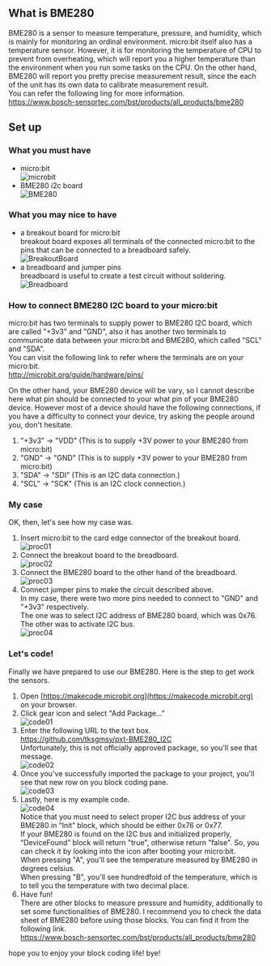 
## What is BME280
BME280 is a sensor to measure temperature, pressure, and humidity, which is mainly for monitoring an ordinal environment.
micro:bit itself also has a temperature sensor. However, it is for monitoring the temperature of CPU to prevent from overheating, which will report you a higher temperature than the environment when you run some tasks on the CPU. On the other hand, BME280 will report you pretty precise measurement result, since the each of the unit has its own data to calibrate measurement result.  
You can refer the following ling for more information.  
https://www.bosch-sensortec.com/bst/products/all_products/bme280  

## Set up
### What you must have
- micro:bit  
![microbit](image000.jpg)  
- BME280 i2c board  
![BME280](image001.jpg)  

### What you may nice to have
- a breakout board for micro:bit  
breakout board exposes all terminals of the connected micro:bit to the pins that can be connected to a breadboard safely.  
![BreakoutBoard](image01.jpg)  
- a breadboard and jumper pins  
breadboard is useful to create a test circuit without soldering.  
![Breadboard](image02.jpg)  

### How to connect BME280 I2C board to your micro:bit
micro:bit has two terminals to supply power to BME280 I2C board, which are called "+3v3" and "GND", also it has another two terminals to communicate data between your micro:bit and BME280, which called "SCL" and "SDA".  
You can visit the following link to refer where the terminals are on your micro:bit.  
http://microbit.org/guide/hardware/pins/  
  
On the other hand, your BME280 device will be vary, so I cannot describe here what pin should be connected to your what pin of your BME280 device. However most of a device should have the following connections, if you have a difficulty to connect your device, try asking the people around you, don't hesitate.  

1. "+3v3" -> "VDD" (This is to supply +3V power to your BME280 from micro:bit)
2. "GND" -> "GND" (This is to supply +3V power to your BME280 from micro:bit)
3. "SDA" -> "SDI" (This is an I2C data connection.)
4. "SCL" -> "SCK" (This is an I2C clock connection.)

### My case
OK, then, let's see how my case was.

1. Insert micro:bit to the card edge connector of the breakout board.  
![proc01](proc01.jpg)  
2. Connect the breakout board to the breadboard.  
![proc02](proc02.jpg)  
3. Connect the BME280 board to the other hand of the breadboard.  
![proc03](proc03.jpg)  
4. Connect jumper pins to make the circuit described above.  
In my case, there were two more pins needed to connect to "GND" and "+3v3" respectively.  
The one was to select I2C address of BME280 board, which was 0x76. The other was to activate I2C bus.  
![proc04](proc04.jpg)  

### Let's code!
Finally we have prepared to use our BME280. Here is the step to get work the sensors.  

1. Open [https://makecode.microbit.org](https://makecode.microbit.org) on your browser.
2. Click gear icon and select "Add Package..."  
![code01](Capture.jpg)  
3. Enter the following URL to the text box.  
https://github.com/tksgmsy/pxt-BME280_I2C  
Unfortunately, this is not officially approved package, so you'll see that message.  
![code02](Capture02.jpg)  
4. Once you've successfully imported the package to your project, you'll see that new row on you block coding pane.  
![code03](Capture03.jpg)  
5. Lastly, here is my example code.  
![code04](Capture04.jpg)  
Notice that you must need to select proper I2C bus address of your BME280 in “Init” block, which should be either 0x76 or 0x77.  
If your BME280 is found on the I2C bus and initialized properly, “DeviceFound” block will return "true", otherwise return "false".
So, you can check it by looking into the icon after booting your micro:bit.  
When pressing "A", you'll see the temperature measured by BME280 in degrees celsius.  
When pressing "B", you'll see hundredfold of the temperature, which is to tell you the temperature with two decimal place.  
6. Have fun!  
There are other blocks to measure pressure and humidity, additionally to set some functionalities of BME280. I recommend you to check the data sheet of BME280 before using those blocks. You can find it from the following link.  
https://www.bosch-sensortec.com/bst/products/all_products/bme280
  
hope you to enjoy your block coding life! bye!  
